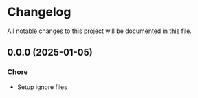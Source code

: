 # Changelog

All notable changes to this project will be documented in this file.

## 0.0.0 (2025-01-05)

### Chore

- Setup ignore files

